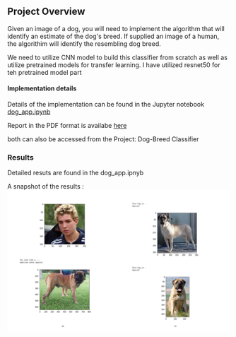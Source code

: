 ## Project Overview
Given an image of a dog, you will need to implement the algorithm that will identify an estimate of the dog's breed. If supplied an image of a human, the algorithim will identify the resembling dog breed.

We need to utilize CNN model to build this classifier from scratch as well as utilize pretrained models for transfer learning. I have utilized resnet50 for teh pretrained model part

#### Implementation details 

Details of the implementation can be found in the Jupyter notebook [dog_app.ipynb](https://github.com/TensorAdy/udacity_dlnd/blob/master/2.Project:%20Dog-Breed%20Classifier/dog_app.ipynb) 
 
Report in the PDF format is availabe [here](https://github.com/TensorAdy/udacity_dlnd/blob/master/2.Project:%20Dog-Breed%20Classifier/dog_app.pdf)

both can also be accessed from the Project: Dog-Breed Classifier

### Results 
Detailed resuts are found in the dog_app.ipnyb

A snapshot of the results :
![results](https://github.com/TensorAdy/udacity_dlnd/blob/master/2.Project:%20Dog-Breed%20Classifier/Screen%20Shot%202020-06-07%20at%2016.30.50.png)
